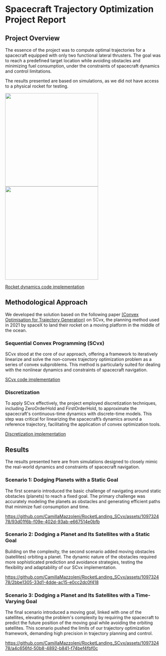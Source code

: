 # Spacecraft Trajectory Optimization Project Report


## Project Overview

The essence of the project was to compute optimal trajectories for a spacecraft equipped with only two functional lateral thrusters. The goal was to reach a predefined target location while avoiding obstacles and minimizing fuel consumption, under the constraints of spacecraft dynamics and control limitations.

The results presented are based on simulations, as we did not have access to a physical rocket for testing.


<p float="left">
  <img src="https://github.com/CamillaMazzoleni/RocketLanding_SCvx/assets/109732478/85fe672f-6c8a-4fed-8cb0-26ee7ded8488" width="300" />
  <img src="https://github.com/CamillaMazzoleni/RocketLanding_SCvx/assets/109732478/6463292a-f1c5-4b7d-a8c8-9e9d91da04c4" width="300" /> 
</p>

[Rocket dynamics code implementation](./src/pdm4ar/exercises/ex09/planner.py)


## Methodological Approach
We developed the solution based on the following paper [(Convex Optimisation for Trajectory Generation)](https://arxiv.org/pdf/2106.09125.pdf) on SCvx, the planning method used in 2021 by spaceX to land their rocket on a moving platform in the middle of the ocean.

### Sequential Convex Programming (SCvx)

SCvx stood at the core of our approach, offering a framework to iteratively linearize and solve the non-convex trajectory optimization problem as a series of convex subproblems. This method is particularly suited for dealing with the nonlinear dynamics and constraints of spacecraft navigation.

[SCvx code implementation](./src/pdm4ar/exercises/ex09/planner.py)


### Discretization

To apply SCvx effectively, the project employed discretization techniques, including ZeroOrderHold and FirstOrderHold, to approximate the spacecraft's continuous-time dynamics with discrete-time models. This step was critical for linearizing the spacecraft’s dynamics around a reference trajectory, facilitating the application of convex optimization tools.

[Discretization implementation](./src/pdm4ar/exercises/ex09/discretization.py)



## Results
The results presented here are from simulations designed to closely mimic the real-world dynamics and constraints of spacecraft navigation.
### Scenario 1: Dodging Planets with a Static Goal
The first scenario introduced the basic challenge of navigating around static obstacles (planets) to reach a fixed goal. The primary challenge was accurately modeling the planets as obstacles and generating efficient paths that minimize fuel consumption and time.

https://github.com/CamillaMazzoleni/RocketLanding_SCvx/assets/109732478/93d01f6b-f09e-402d-93ab-e667514e0bfb



### Scenario 2: Dodging a Planet and Its Satellites with a Static Goal

Building on the complexity, the second scenario added moving obstacles (satellites) orbiting a planet. The dynamic nature of the obstacles required more sophisticated prediction and avoidance strategies, testing the flexibility and adaptability of our SCvx implementation.


https://github.com/CamillaMazzoleni/RocketLanding_SCvx/assets/109732478/2bbe1305-33d1-4dde-ac15-e0cc2dc0f418

### Scenario 3: Dodging a Planet and Its Satellites with a Time-Varying Goal

The final scenario introduced a moving goal, linked with one of the satellites, elevating the problem's complexity by requiring the spacecraft to predict the future position of the moving goal while avoiding the orbiting satellites. This scenario pushed the limits of our trajectory optimization framework, demanding high precision in trajectory planning and control.



https://github.com/CamillaMazzoleni/RocketLanding_SCvx/assets/109732478/a4c656fd-50b8-4892-b841-f74bef4fbf0c




